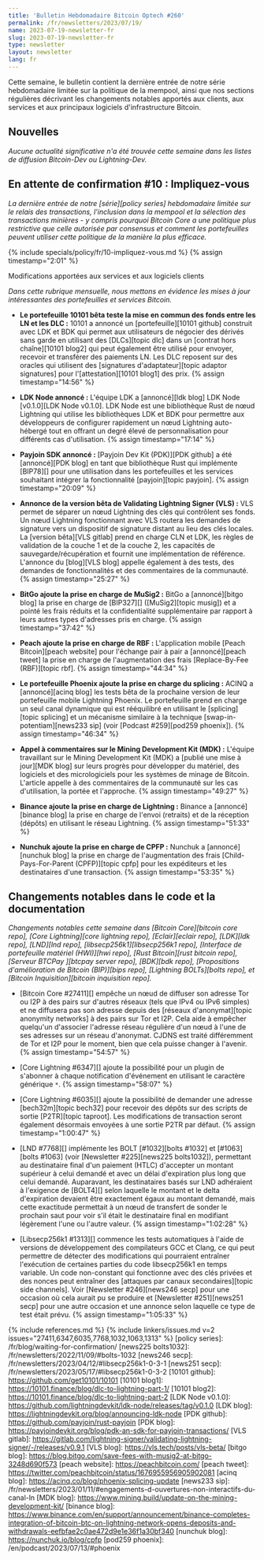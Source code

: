 ```yaml
---
title: 'Bulletin Hebdomadaire Bitcoin Optech #260'
permalink: /fr/newsletters/2023/07/19/
name: 2023-07-19-newsletter-fr
slug: 2023-07-19-newsletter-fr
type: newsletter
layout: newsletter
lang: fr
---
```

Cette semaine, le bulletin contient la dernière entrée de notre série hebdomadaire limitée sur la politique de la mempool,
ainsi que nos sections régulières décrivant les changements notables apportés aux clients, aux services et aux principaux
logiciels d'infrastructure Bitcoin.

## Nouvelles

_Aucune actualité significative n'a été trouvée cette semaine dans les listes de diffusion Bitcoin-Dev ou Lightning-Dev._

## En attente de confirmation #10 : Impliquez-vous

_La dernière entrée de notre [série][policy series] hebdomadaire limitée  sur le relais des transactions, l'inclusion dans la mempool et la sélection des transactions minières - y compris pourquoi Bitcoin Core a une politique plus restrictive que celle autorisée par consensus et comment les portefeuilles peuvent utiliser cette politique de la manière la plus efficace._

{% include specials/policy/fr/10-impliquez-vous.md %} {% assign timestamp="2:01" %}

Modifications apportées aux services et aux logiciels clients

*Dans cette rubrique mensuelle, nous mettons en évidence les mises à jour
intéressantes des portefeuilles et services Bitcoin.*

- **Le portefeuille 10101 bêta teste la mise en commun des fonds entre les LN et les DLC :**
  10101 a annoncé un [portefeuille][10101 github] construit avec LDK et BDK qui permet aux utilisateurs de négocier des dérivés
  sans garde en utilisant des [DLCs][topic dlc] dans un [contrat hors chaîne][10101 blog2] qui peut également être utilisé pour
  envoyer, recevoir et transférer des paiements LN. Les DLC reposent sur des oracles qui utilisent des [signatures
  d'adaptateur][topic adaptor signatures] pour l'[attestation][10101 blog1] des prix. {% assign timestamp="14:56" %}

- **LDK Node annoncé :**
  L'équipe LDK a [annoncé][ldk blog] LDK Node [v0.1.0][LDK Node v0.1.0]. LDK Node est une
  bibliothèque Rust de nœud Lightning qui utilise les bibliothèques LDK et BDK pour permettre aux développeurs
  de configurer rapidement un nœud Lightning auto-hébergé tout en offrant un degré élevé de
  personnalisation pour différents cas d'utilisation. {% assign timestamp="17:14" %}

- **Payjoin SDK annoncé :**
  [Payjoin Dev Kit (PDK)][PDK github] a été [annoncé][PDK blog] en tant que bibliothèque Rust
  qui implémente [BIP78][] pour une utilisation dans les portefeuilles et les services souhaitant
  intégrer la fonctionnalité [payjoin][topic payjoin]. {% assign timestamp="20:09" %}

- **Annonce de la version bêta de Validating Lightning Signer (VLS) :**
  VLS permet de séparer un nœud Lightning des clés qui contrôlent ses
  fonds. Un nœud Lightning fonctionnant avec VLS routera les demandes de signature vers un
  dispositif de signature distant au lieu des clés locales. La [version bêta][VLS gitlab]
  prend en charge CLN et LDK, les règles de validation de la couche 1 et de la couche 2, les capacités de sauvegarde/récupération
  et fournit une implémentation de référence. L'annonce du [blog][VLS blog] appelle également à des tests, des demandes de fonctionnalités et des commentaires de la communauté. {% assign timestamp="25:27" %}

- **BitGo ajoute la prise en charge de MuSig2 :**
  BitGo a [annoncé][bitgo blog] la prise en charge de [BIP327][] ([MuSig2][topic musig])
  et a pointé les frais réduits et la confidentialité supplémentaire par rapport à leurs autres
  types d'adresses pris en charge. {% assign timestamp="37:42" %}

- **Peach ajoute la prise en charge de RBF :**
  L'application mobile [Peach Bitcoin][peach website] pour l'échange pair à pair
  a [annoncé][peach tweet] la prise en charge de l'augmentation des frais [Replace-By-Fee (RBF)][topic rbf]. {% assign timestamp="44:34" %}

- **Le portefeuille Phoenix ajoute la prise en charge du splicing :**
  ACINQ a [annoncé][acinq blog] les tests bêta de la prochaine version de leur
  portefeuille mobile Lightning Phoenix. Le portefeuille prend en charge un seul canal dynamique
  qui est rééquilibré en utilisant le [splicing][topic splicing] et
  un mécanisme similaire à la technique [swap-in-potentiam][news233 sip] (voir
  [Podcast #259][pod259 phoenix]). {% assign timestamp="46:34" %}

- **Appel à commentaires sur le Mining Development Kit (MDK) :**
  L'équipe travaillant sur le Mining Development Kit (MDK) a [publié une mise à jour][MDK blog] sur leurs
  progrès pour développer du matériel, des logiciels et des micrologiciels pour les systèmes de minage de Bitcoin. L'article
  appelle à des commentaires de la communauté sur les cas d'utilisation, la portée et l'approche. {% assign timestamp="49:27" %}

- **Binance ajoute la prise en charge de Lightning :**
  Binance a [annoncé][binance blog] la prise en charge de l'envoi (retraits) et
  de la réception (dépôts) en utilisant le réseau Lightning. {% assign timestamp="51:33" %}

- **Nunchuk ajoute la prise en charge de CPFP :**
  Nunchuk a [annoncé][nunchuk blog] la prise en charge de l'augmentation des frais [Child-Pays-For-Parent
  (CPFP)][topic cpfp] pour les expéditeurs et les destinataires d'une transaction. {% assign timestamp="53:35" %}

## Changements notables dans le code et la documentation

*Changements notables cette semaine dans [Bitcoin Core][bitcoin core repo], [Core
Lightning][core lightning repo], [Eclair][eclair repo], [LDK][ldk repo],
[LND][lnd repo], [libsecp256k1][libsecp256k1 repo], [Interface de portefeuille
matériel (HWI)][hwi repo], [Rust Bitcoin][rust bitcoin repo], [Serveur BTCPay
][btcpay server repo], [BDK][bdk repo], [Propositions d'amélioration de Bitcoin (BIP)][bips repo], [Lightning BOLTs][bolts repo], et
[Bitcoin Inquisition][bitcoin inquisition repo].*

- [Bitcoin Core #27411][] empêche un nœud de diffuser son adresse Tor ou
  I2P à des pairs sur d'autres réseaux (tels que IPv4 ou IPv6 simples)
  et ne diffusera pas son adresse depuis des [réseaux d'anonymat][topic anonymity networks]
  à des pairs sur Tor et I2P. Cela aide à empêcher
  quelqu'un d'associer l'adresse réseau régulière d'un nœud à l'une de ses
  adresses sur un réseau d'anonymat. CJDNS est traité différemment de
  Tor et I2P pour le moment, bien que cela puisse changer à l'avenir. {% assign timestamp="54:57" %}

- [Core Lightning #6347][] ajoute la possibilité pour un plugin de s'abonner à
  chaque notification d'événement en utilisant le caractère générique `*`. {% assign timestamp="58:07" %}

- [Core Lightning #6035][] ajoute la possibilité de demander une adresse [bech32m][topic bech32]
  pour recevoir des dépôts sur des scripts de sortie [P2TR][topic taproot]. Les modifications de transaction
  seront également désormais envoyées à une sortie P2TR par défaut. {% assign timestamp="1:00:47" %}

- [LND #7768][] implémente les BOLT [#1032][bolts #1032] et [#1063][bolts #1063]
  (voir [Newsletter #225][news225 bolts1032]), permettant au
  destinataire final d'un paiement (HTLC) d'accepter un montant supérieur à
  celui demandé et avec un délai d'expiration plus long que celui
  demandé. Auparavant, les destinataires basés sur LND adhéraient à
  l'exigence de [BOLT4][] selon laquelle le montant et le delta d'expiration devaient être exactement égaux au montant
  demandé, mais cette exactitude permettait à un nœud de transfert de
  sonder le prochain saut pour voir s'il était le destinataire final en modifiant légèrement l'une ou l'autre valeur. {% assign timestamp="1:02:28" %}

- [Libsecp256k1 #1313][] commence les tests automatiques à l'aide de versions de développement
  des compilateurs GCC et Clang, ce qui peut permettre de détecter
  des modifications qui pourraient entraîner l'exécution de certaines parties du code libsecp256k1 en
  temps variable. Un code non-constant qui fonctionne avec des clés privées
  et des nonces peut entraîner des [attaques par canaux secondaires][topic
  side channels]. Voir [Newsletter #246][news246 secp] pour une occasion
  où cela aurait pu se produire et [Newsletter #251][news251 secp] pour
  une autre occasion et une annonce selon laquelle ce type de test était
  prévu. {% assign timestamp="1:05:33" %}

{% include references.md %}
{% include linkers/issues.md v=2 issues="27411,6347,6035,7768,1032,1063,1313" %}
[policy series]: /fr/blog/waiting-for-confirmation/
[news225 bolts1032]: /fr/newsletters/2022/11/09/#bolts-1032
[news246 secp]: /fr/newsletters/2023/04/12/#libsecp256k1-0-3-1
[news251 secp]: /fr/newsletters/2023/05/17/#libsecp256k1-0-3-2
[10101 github]: https://github.com/get10101/10101
[10101 blog1]: https://10101.finance/blog/dlc-to-lightning-part-1/
[10101 blog2]: https://10101.finance/blog/dlc-to-lightning-part-2
[LDK Node v0.1.0]: https://github.com/lightningdevkit/ldk-node/releases/tag/v0.1.0
[LDK blog]: https://lightningdevkit.org/blog/announcing-ldk-node
[PDK github]: https://github.com/payjoin/rust-payjoin
[PDK blog]: https://payjoindevkit.org/blog/pdk-an-sdk-for-payjoin-transactions/
[VLS gitlab]: https://gitlab.com/lightning-signer/validating-lightning-signer/-/releases/v0.9.1
[VLS blog]: https://vls.tech/posts/vls-beta/
[bitgo blog]: https://blog.bitgo.com/save-fees-with-musig2-at-bitgo-3248d690f573
[peach website]: https://peachbitcoin.com/
[peach tweet]: https://twitter.com/peachbitcoin/status/1676955956905902081
[acinq blog]: https://acinq.co/blog/phoenix-splicing-update
[news233 sip]: /fr/newsletters/2023/01/11/#engagements-d-ouvertures-non-interactifs-du-canal-ln
[MDK blog]: https://www.mining.build/update-on-the-mining-development-kit/
[binance blog]: https://www.binance.com/en/support/announcement/binance-completes-integration-of-bitcoin-btc-on-lightning-network-opens-deposits-and-withdrawals-eefbfae2c0ae472d9e1e36f1a30bf340
[nunchuk blog]: https://nunchuk.io/blog/cpfp
[pod259 phoenix]: /en/podcast/2023/07/13/#phoenix
